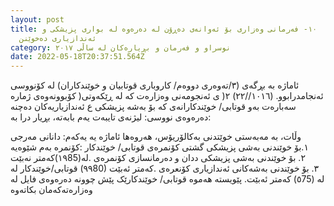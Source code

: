 ```yaml
---
layout: post
title: ١٠- فەرمانى وەزارى بۆ ئەوانەى دەڕۆن لە دەرەوە لە بوارى پزیشکى و
  ئەندازیارى دەخوێنن
category: نوسراو و فەرمان و بڕیارەکان لە ساڵى ٢٠١٧
date: 2022-05-18T20:37:51.564Z
---
```

ئاماژە بە بڕگەی (٣/تەوەری‏ دووەم/ کاروباری قوتابیان و خوێندکاران) لە کۆنووسی کۆبوونەوەی ژمارە ‎)٢(‏ ی ئەنجومەنی وەزارەت کە
لە ڕێکەوتی ‎(١٠١٦//٢٢) ئەنجامدرابوو. سەبارەت بەو قوتابی/ خوێندکارانەی کە بۆ بەشە پزیشکی ع ئەندازیاریەکان دەچنە دەرەوەی
نووسی: لیژنەی تایبەت یەم بابەتە، بڕیار درا بە:

وڵات، بە مەبەستی خوێتدنی بەکالۆریۆس، هەروەها ئاماژە یە
یەکەم: دانانی مەرجی کۆنمرە بەم شێوەیە:
‎١.بۆ خوێندنی بەشی پزیشکی گشتی کۆنمرەی قوتابی/ خوێندکار لە(١٩85)کەمتر نەبێت.
‎٢. بۆ خوێندنی بەشی پزیشکی ددان و دەرمانسازی کۆنمرەی قوتابی/خوێندکار لە ‎(٩٩80) کەمتر ئەبێت.
‎٣. بۆ خوێندنی بەشەکانی ئەندازیاری کۆنعرەی لە (٥75) کەمتر ئەبێت.
پێویستە هەموە قوتابی/ خوێندکارێک پێش چوونە دەرەوەی فایل لە وەزارەتەکەمان بکاتەوە